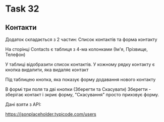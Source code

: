 # Task 32
## Контакти

Додаток складається з 2 частин: Список контактів та форма контакту

На сторінці Contacts є таблиця з 4-ма колонками (Ім'я, Прізвище, Телефон)

У таблиці відобразити список контактів. У кожному рядку контакту є кнопка видалити, яка видаляє контакт

Під таблицею кнопка, яка показує форму додавання нового контакту

В формі три поля та дві кнопки (Зберегти та Скасувати) Зберегти - зберігає контакт і зкриє форму, "Скасування" просто приховує форму.

Дані взяти з API:

https://jsonplaceholder.typicode.com/users